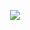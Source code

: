 <p align="center">
<a href="https://console.platform.sh/projects/create-project/?template=https://github.com/platformista/craftcms/blob/main/template-definition.yaml&utm_campaign=deploy_on_platform?utm_medium=button&utm_source=affiliate_links&utm_content=https://github.com/platformista/craftcms/blob/main/template-definition.yaml" target="_blank" title="Deploy with Platform.sh"><img src="https://platform.sh/images/deploy/deploy-button-lg-blue.svg"></a>
</p>
